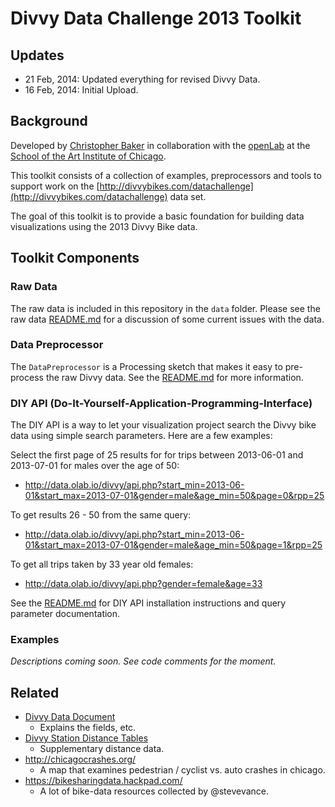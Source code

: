 # Divvy Data Challenge 2013 Toolkit

## Updates
 - 21 Feb, 2014: Updated everything for revised Divvy Data. 
 - 16 Feb, 2014: Initial Upload.

## Background

Developed by [Christopher Baker](http://github.com/bakercp) in collaboration with the [openLab](http://olab.io) at the [School of the Art Institute of Chicago](http://saic.edu).

This toolkit consists of a collection of examples, preprocessors and tools to support work on the [http://divvybikes.com/datachallenge](http://divvybikes.com/datachallenge) data set.

The goal of this toolkit is to provide a basic foundation for building data visualizations using the 2013 Divvy Bike data.

## Toolkit Components

### Raw Data

The raw data is included in this repository in the `data` folder.  Please see the raw data [README.md](https://github.com/olab-io/divvy_datachallenge_2013_toolkit/blob/master/data/README.md) for a discussion of some current issues with the data.

### Data Preprocessor

The `DataPreprocessor` is a Processing sketch that makes it easy to pre-process the raw Divvy data.  See the [README.md](https://github.com/olab-io/divvy_datachallenge_2013_toolkit/blob/master/DataPreprocessor/README.md) for more information.

### DIY API (Do-It-Yourself-Application-Programming-Interface)

The DIY API is a way to let your visualization project search the Divvy bike data using simple search parameters.  Here are a few examples:

Select the first page of 25 results for for trips between 2013-06-01 and 2013-07-01 for males over the age of 50: 
  
  - <http://data.olab.io/divvy/api.php?start_min=2013-06-01&start_max=2013-07-01&gender=male&age_min=50&page=0&rpp=25>

To get results 26 - 50 from the same query:
  
  - <http://data.olab.io/divvy/api.php?start_min=2013-06-01&start_max=2013-07-01&gender=male&age_min=50&page=1&rpp=25>

To get all trips taken by 33 year old females:
  
  - <http://data.olab.io/divvy/api.php?gender=female&age=33>

See the [README.md](https://github.com/olab-io/divvy_datachallenge_2013_toolkit/blob/master/api/README.md) for DIY API installation instructions and query parameter documentation.

### Examples
    
_Descriptions coming soon.  See code comments for the moment._

## Related

 - [Divvy Data Document](http://j.mp/DivvyData)
     - Explains the fields, etc.
 - [Divvy Station Distance Tables](https://github.com/tothebeat/pairwise-geo-distances/tree/master/bike_stations_data/Chicago)
     - Supplementary distance data.
 - <http://chicagocrashes.org/>
     - A map that examines pedestrian / cyclist vs. auto crashes in chicago.
 - <https://bikesharingdata.hackpad.com/>
     - A lot of bike-data resources collected by @stevevance.
